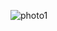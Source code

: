


![photo1](https://github.com/nishaant09/solarlakecleanerpbl/assets/105371885/6631d20e-b37a-4901-bd56-28a84e4f400f)




